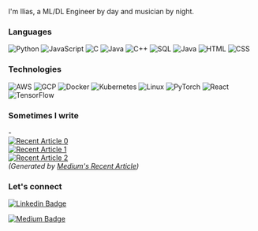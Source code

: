 I'm Ilias, a ML/DL Engineer by day and musician by night. 

### Languages
![Python](https://img.shields.io/badge/-Python-000?&logo=Python)
![JavaScript](https://img.shields.io/badge/-JavaScript-000?&logo=JavaScript)
![C](https://img.shields.io/badge/-C-000?&logo=C)
![Java](https://img.shields.io/badge/-Java-000?&logo=Java&logoColor=007396)
![C++](https://img.shields.io/badge/-C++-000?&logo=c%2b%2b&logoColor=00599C)
![SQL](https://img.shields.io/badge/-SQL-000?&logo=MySQL)
![Java](https://img.shields.io/badge/-Java-000?&logo=java)
![HTML](https://img.shields.io/badge/-HTML-000?&logo=html5)
![CSS](https://img.shields.io/badge/-CSS-000?&logo=css3)

### Technologies
![AWS](https://img.shields.io/badge/-AWS-000?&logo=Amazon-AWS&logoColor=F90)
![GCP](https://img.shields.io/badge/Google_Cloud-000?&logo=google-cloud)
![Docker](https://img.shields.io/badge/-Docker-000?&logo=Docker)
![Kubernetes](https://img.shields.io/badge/-Kubernetes-000?&logo=Kubernetes)
![Linux](https://img.shields.io/badge/-Linux-000?&logo=Linux)
![PyTorch](https://img.shields.io/badge/-PyTorch-000?&logo=PyTorch)
![React](https://img.shields.io/badge/-React-000?&logo=React)
![TensorFlow](https://img.shields.io/badge/-TensorFlow-000?&logo=TensorFlow)

### Sometimes I write
-<br> <a target="_blank" href="https://github-readme-medium-recent-article.vercel.app/medium/@ilias_mansouri/0"><img src="https://github-readme-medium-recent-article.vercel.app/medium/@ilias_mansouri/0" alt="Recent Article 0"></a>
    <br> <a target="_blank" href="https://github-readme-medium-recent-article.vercel.app/medium/@ilias_mansouri/1"><img src="https://github-readme-medium-recent-article.vercel.app/medium/@ilias_mansouri/1" alt="Recent Article 1"></a>
    <br> <a target="_blank" href="https://github-readme-medium-recent-article.vercel.app/medium/@ilias_mansouri/2"><img src="https://github-readme-medium-recent-article.vercel.app/medium/@ilias_mansouri/2" alt="Recent Article 2"></a> <br>
    _(Generated by [Medium's Recent Article](https://github.com/bxcodec/github-readme-medium-recent-article))_


### Let's connect
[![Linkedin Badge](https://img.shields.io/badge/LinkedIn-0077B5?style=for-the-badge&logo=linkedin&logoColor=white&link=https://www.linkedin.com/in/ilias-mansouri/)](https://www.linkedin.com/in/ilias-mansouri/) 

[![Medium Badge](https://img.shields.io/badge/Medium-000?style=for-the-badge&logo=medium&logoColor=white&link=https://medium.com/@ilias_mansouri)](https://medium.com/@ilias_mansouri) 
